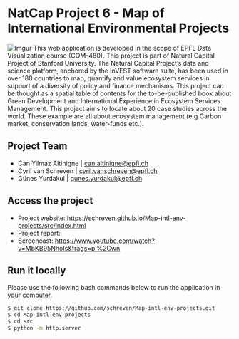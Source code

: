 # NatCap Project 6 - Map of International Environmental Projects 
![Imgur](https://i.imgur.com/HGp1DgU.jpg)
This web application is developed in the scope of EPFL Data Visualization course (COM-480).
This project is part of Natural Capital Project of Stanford University. The Natural Capital Project’s data and science platform, anchored by the InVEST software suite, has been used in over 180 countries to map, quantify and value ecosystem services in support of a diversity of policy and finance mechanisms. This project can be thought as a spatial table of contents for the to-be-published book about Green Development and International Experience in Ecosystem Services Management.
This project aims to locate about 20 case studies across the world. These example are all about ecosystem management (e.g Carbon market, conservation lands, water-funds etc.).
## Project Team
- Can Yilmaz Altinigne | can.altinigne@epfl.ch
- Cyril van Schreven | cyril.vanschreven@epfl.ch
- Günes Yurdakul | gunes.yurdakul@epfl.ch
## Access the project
* Project website: https://schreven.github.io/Map-intl-env-projects/src/index.html
* Project report:
* Screencast: https://www.youtube.com/watch?v=MbKB95NhoIs&frags=pl%2Cwn
## Run it locally
Please use the following bash commands below to run the application in your computer.
```bash
$ git clone https://github.com/schreven/Map-intl-env-projects.git
$ cd Map-intl-env-projects
$ cd src
$ python -m http.server
```
